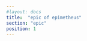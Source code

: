 ```yaml
---
#layout: docs
title:  "epic of epimetheus"
section: "epic"
position: 1
---
```

<script>
window.location.href = "docs/01-Introduction.html"
</script>
